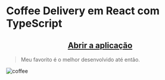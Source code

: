 # Coffee Delivery em React com TypeScript

<h2 align="center"><a href="https://iagoluancj.github.io/coffeeDelivery/">Abrir a aplicação</a></h2>

> Meu favorito é o melhor desenvolvido até então.

![coffee](https://github.com/iagoluancj/coffeeDelivery/assets/86308522/cfbdc7f6-af05-4bb2-8d2c-fa4c779b6afe)
